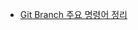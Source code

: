 
<!-- BLOG-POST-LIST:START -->

- [Git Branch 주요 명령어 정리](https://velog.io/@sengjun0624/Git-Branch-%EC%A3%BC%EC%9A%94-%EB%AA%85%EB%A0%B9%EC%96%B4-%EC%A0%95%EB%A6%AC)
<!-- BLOG-POST-LIST:END -->
